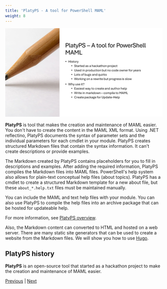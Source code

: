```yaml
---
title: 'PlatyPS - A tool for PowerShell MAML'
weight: 8
---
```


![PlatyPS - A tool for PowerShell MAML][04]

**PlatyPS** is tool that makes the creation and maintenance of MAML easier. You don't have to create
the content in the MAML XML format. Using .NET reflectino, PlatyPS documents the syntax of parameter
sets and the individual parameters for each cmdlet in your module. PlatyPS creates structured
Markdown files that contain the syntax information. It can't create descriptions or provide
examples.

The Markdown created by PlatyPS contains placeholders for you to fill in descriptions and examples.
After adding the required information, PlatyPS compiles the Markdown files into MAML files.
PowerShell's help system also allows for plain-text conceptual help files (about topics). PlatyPS
has a cmdlet to create a structured Markdown template for a new about file, but these
`about_*.help.txt` files must be maintained manually.

You can include the MAML and text help files with your module. You can also use PlatyPS to compile
the help files into an archive package that can be hosted for updateable help.

For more information, see [PlatyPS overview][02].

Also, the Markdown content can converted to HTML and hosted on a web server. There are many static
site generators that can be used to create a website from the Markdown files. We will show you how
to use [Hugo][01].

## PlatyPS history

**PlatyPS** is an open-source tool that started as a hackathon project to make the creation and
maintenance of MAML easier.

[Previous][03] | [Next][05]

<!-- link references -->
[01]: https://gohugo.io/
[02]: https://learn.microsoft.com/powershell/utility-modules/platyps/overview
[03]: ../slide7
[04]: slide8.png
[05]: ../slide9
